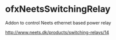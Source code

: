 # ofxNeetsSwitchingRelay
Addon to control Neets ethernet based power relay


http://www.neets.dk/products/switching-relays/14